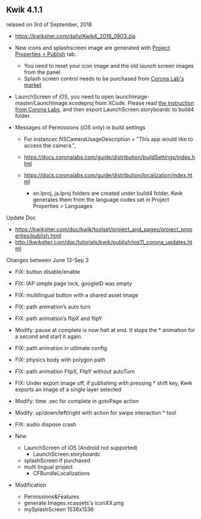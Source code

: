 ## Kwik 4.1.1 
relased on 3rd of September, 2018

* https://kwiksher.com/daily/Kwik4_2018_0903.zip

* New icons and splashscreen image are generated with [Project Properties > Publish](https://kwiksher.com/doc/kwik/toolset/project_and_pages/project_properties/publish.html
) tab.

    * You need to reset your icon image and the old launch screen images from the panel
    * Splash screen control needs to be purchased from [Corona Lab's market](https://marketplace.coronalabs.com/corona-plugins/splash-screen-control)

* LaunchScreen of iOS, you need to open launchimage-master/LaunchImage.xcodeproj from XCode. Please read [the instruction from Corona Labs](https://docs.coronalabs.com/guide/distribution/launchFile/index.html), and then export LaunchScreen.storyboardc to build4 folder.


* Messages of Permissions (iOS only) in build.settings
    * For instancec NSCameraUsageDescription = "This app would like to access the camera.",

    * https://docs.coronalabs.com/guide/distribution/buildSettings/index.html

    * https://docs.coronalabs.com/guide/distribution/localization/index.html

      * en.lproj, ja.lproj folders are created under build4 folder. Kwik generates them from the language codes set in Project Properties > Languages

Update Doc
* https://kwiksher.com/doc/kwik/toolset/project_and_pages/project_properties/publish.html
* http://kwiksher.com/doc/tutorials/kwik/publish/ios11_corona_updates.html

Changes between June 13-Sep 3

* FIX: button disable/enable
* FIX: IAP simple page lock, googleID was empty
* FIX: multilingual button with a shared asset image
* FIX: path animation’s auto turn
* FIX: path animation’s flipX and flipY
* Modify: pause at complete is now halt at end. It stops the * animation for a second and start it again.
* FIX: path animation in utlimate config
* FIX: physics body with polygon path
* FIX: path animation FlipX, FlipY without autoTurn
* FIX: Under export image off, if publishing with pressing * shift key, Kwik exports an image of a single layer selected
* Modify: time .sec for complete in gotoPage action
* Modify: up/down/left/right with action for swipe interaction * tool
* FIX: audio dispose crash
* New
    * LaunchScreen of iOS (Android not supported)
        * LaunchScreen.storyboardc
    * splashScreen if purchased
    * multi lingual project
        * CFBundleLocalizations

* Modification
    * Permissions&Features
    * generate Images.xcassets's iconXX.png
    * mySplashScreen 1536x1536



